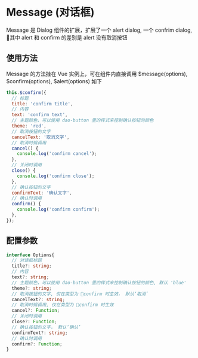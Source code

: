 # Message (对话框)

Message 是 Dialog 组件的扩展，扩展了一个 alert dialog, 一个 confrim dialog, 其中 alert 和 confirm 的差别是 alert 没有取消按钮

## 使用方法

Message 的方法挂在 Vue 实例上，可在组件内直接调用 $message(options), $confirm(options), $alert(options) 如下

```javascript
this.$confirm({
  // 标题
  title: 'confirm title',
  // 内容
  text: 'confirm text',
  // 主题颜色，可以使用 dao-button 里的样式来控制确认按钮的颜色
  theme: 'red',
  // 取消按钮的文字
  cancelText: '取消文字',
  // 取消时候调用
  cancel() {
    console.log('confirm cancel');
  },
  // 关闭时调用
  close() {
    console.log('confirm close');
  },
  // 确认按钮的文字
  confirmText: '确认文字',
  // 确认时调用
  confirm() {
    console.log('confirm confirm');
  },
});

```


## 配置参数
```typescript
interface Options{
  // 对话框标题
  title?: string;
  // 内容
  text?: string;
  // 主题颜色，可以使用 dao-button 里的样式来控制确认按钮的颜色, 默认 'blue'
  theme?: string;
  // 取消按钮的文字, 仅在类型为 confirm 时生效， 默认‘取消’
  cancelText?: string;
  // 取消时候调用, 仅在类型为 confirm 时生效
  cancel?: Function;
  // 关闭时调用
  close?: Function;
  // 确认按钮的文字， 默认‘确认’
  confirmText?: string;
  // 确认时调用
  confirm?: Function;
}
```